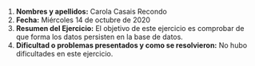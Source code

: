1. **Nombres y apellidos:** Carola Casais Recondo
2. **Fecha:** Miércoles 14 de octubre de 2020
3. **Resumen del Ejercicio:** El objetivo de este ejercicio es comprobar de que forma los datos persisten en la base de datos.
4. **Dificultad o problemas presentados y como se resolvieron:** No hubo dificultades en este ejercicio.
